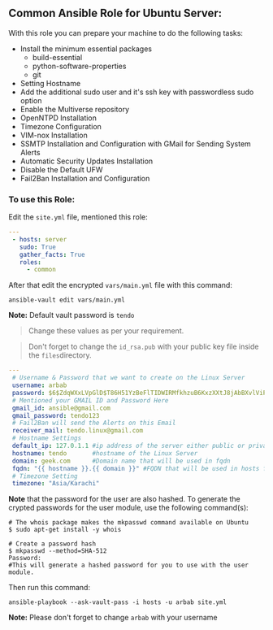 Common Ansible Role for Ubuntu Server:
---
 With this role you can prepare your machine to do the following tasks:
  
 - Install the minimum essential packages
     - build-essential
     - python-software-properties
     - git
 - Setting Hostname 
 - Add the additional sudo user and it's ssh key with passwordless sudo option
 - Enable the Multiverse repository
 - OpenNTPD Installation
 - Timezone Configuration
 - VIM-nox Installation
 - SSMTP Installation and Configuration with GMail for Sending System Alerts
 - Automatic Security Updates Installation
 - Disable the Default UFW
 - Fail2Ban Installation and Configuration

### To use this Role:

 Edit the `site.yml` file, mentioned this role:

```yaml
---
 - hosts: server
   sudo: True
   gather_facts: True
   roles:
     - common
```

After that edit the encrypted `vars/main.yml` file with this command:
```
ansible-vault edit vars/main.yml
```
**Note:** Default vault password is `tendo`

> Change these values as per your requirement.

> Don't forget to change the `id_rsa.pub` with your public key file inside the `files`directory.

```yaml
---
 # Username & Password that we want to create on the Linux Server
 username: arbab
 password: $6$ZdqWXxLVpGlD$T86H51YzBeFlTIDWIRMfkhzuB6KxzXXtJ8jAbBXvlViPoN8rgz3iFgXU9OZr7DAmveHnvViAyx6F/FfZ81
 # Mentioned your GMAIL ID and Password Here
 gmail_id: ansible@gmail.com
 gmail_password: tendo123
 # Fail2Ban will send the Alerts on this Email
 receiver_mail: tendo.linux@gmail.com
 # Hostname Settings
 default_ip: 127.0.1.1 #ip address of the server either public or private
 hostname: tendo       #hostname of the Linux Server
 domain: geek.com      #Domain name that will be used in fqdn
 fqdn: "{{ hostname }}.{{ domain }}" #FQDN that will be used in hosts file
 # Timezone Setting
 timezone: "Asia/Karachi"
```
**Note** that the password for the user are also hashed. To generate the crypted passwords for the user module, use the following command(s):
```shell
# The whois package makes the mkpasswd command available on Ubuntu
$ sudo apt-get install -y whois

# Create a password hash
$ mkpasswd --method=SHA-512
Password:
#This will generate a hashed password for you to use with the user module.
```
Then run this command:

```
ansible-playbook --ask-vault-pass -i hosts -u arbab site.yml
```
**Note:** Please don't forget to change `arbab` with your username
